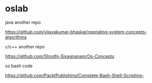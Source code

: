 # oslab



java another repo


https://github.com/vijayakumar-bhaskar/operating-system-concepts-algorithms


c/c++ another repo

https://github.com/Shruthi-Sivagnanam/Os-Concepts



os bash code

https://github.com/PacktPublishing/Complete-Bash-Shell-Scripting-



